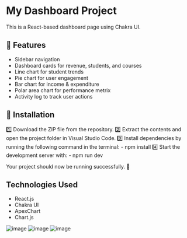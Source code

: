 # My Dashboard Project  
This is a React-based dashboard page using Chakra UI.  

## 🚀 Features  
- Sidebar navigation  
- Dashboard cards for revenue, students, and courses  
- Line chart for student trends  
- Pie chart for user engagement
- Bar chart for income & expenditure
- Polar area chart for performance metrix  
- Activity log to track user actions  

## 🔧 Installation  
1️⃣ Download the ZIP file from the repository.
2️⃣ Extract the contents and open the project folder in Visual Studio Code.
3️⃣ Install dependencies by running the following command in the terminal:
      - npm install
4️⃣ Start the development server with:
      - npm run dev
      
Your project should now be running successfully. 🚀

## Technologies Used  
- React.js
- Chakra UI
- ApexChart
- Chart.js

![image](https://github.com/user-attachments/assets/f840de95-beb0-4e8b-a535-eb0455c70d03)
![image](https://github.com/user-attachments/assets/2c0e749b-0d70-4f8b-8dff-72d70a192b61)
![image](https://github.com/user-attachments/assets/d9dfe908-0830-4dc0-9a9c-37ce3d99a95b)


